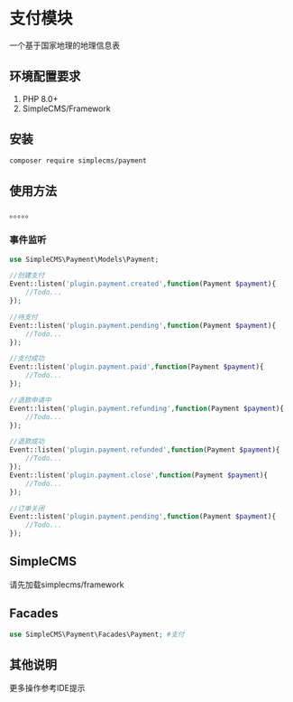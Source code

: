 # 支付模块

一个基于国家地理的地理信息表

## 环境配置要求

1. PHP 8.0+
2. SimpleCMS/Framework

## 安装

```bash
composer require simplecms/payment
```

## 使用方法

。。。。。

### 事件监听

```php
use SimpleCMS\Payment\Models\Payment;

//创建支付
Event::listen('plugin.payment.created',function(Payment $payment){
    //Todo...
});

//待支付
Event::listen('plugin.payment.pending',function(Payment $payment){
    //Todo...
});

//支付成功
Event::listen('plugin.payment.paid',function(Payment $payment){
    //Todo...
});

//退款申请中
Event::listen('plugin.payment.refunding',function(Payment $payment){
    //Todo...
});

//退款成功
Event::listen('plugin.payment.refunded',function(Payment $payment){
    //Todo...
});
Event::listen('plugin.payment.close',function(Payment $payment){
    //Todo...
});

//订单关闭
Event::listen('plugin.payment.pending',function(Payment $payment){
    //Todo...
});
```

## SimpleCMS

请先加载simplecms/framework

## Facades

```php
use SimpleCMS\Payment\Facades\Payment; #支付 
```

## 其他说明

更多操作参考IDE提示
